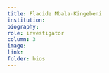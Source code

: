 ```yaml
---
title: Placide Mbala-Kingebeni
institution: 
biography:
role: investigator
column: 3
image: 
link: 
folder: bios
---
```

